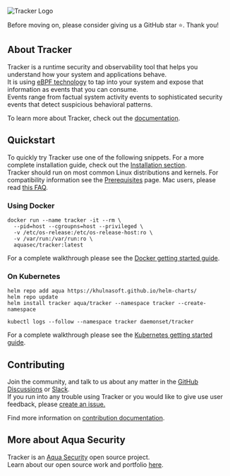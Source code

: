 ![Tracker Logo](docs/images/tracker.png)

<!-- links that differ between docs and readme -->
[installation]:https://khulnasoft.github.io/tracker/latest/docs/install/
[docker-guide]:https://khulnasoft.github.io/tracker/latest/docs/install/docker/
[kubernetes-guide]:https://khulnasoft.github.io/tracker/latest/docs/install/kubernetes/
[prereqs]:https://khulnasoft.github.io/tracker/latest/docs/install/prerequisites/
[macfaq]:https://khulnasoft.github.io/tracker/latest/docs/advanced/mac/

Before moving on, please consider giving us a GitHub star ⭐️. Thank you!

## About Tracker

Tracker is a runtime security and observability tool that helps you understand how your system and applications behave.  
It is using [eBPF technology](https://ebpf.io/what-is-ebpf/) to tap into your system and expose that information as events that you can consume.  
Events range from factual system activity events to sophisticated security events that detect suspicious behavioral patterns.

To learn more about Tracker, check out the [documentation](https://khulnasoft.github.io/tracker/).

## Quickstart

To quickly try Tracker use one of the following snippets. For a more complete installation guide, check out the [Installation section][installation].  
Tracker should run on most common Linux distributions and kernels. For compatibility information see the [Prerequisites][prereqs] page.  Mac users, please read [this FAQ][macfaq].

### Using Docker

```shell
docker run --name tracker -it --rm \
  --pid=host --cgroupns=host --privileged \
  -v /etc/os-release:/etc/os-release-host:ro \
  -v /var/run:/var/run:ro \
  aquasec/tracker:latest
```

For a complete walkthrough please see the [Docker getting started guide][docker-guide].

### On Kubernetes

```shell
helm repo add aqua https://khulnasoft.github.io/helm-charts/
helm repo update
helm install tracker aqua/tracker --namespace tracker --create-namespace
```

```shell
kubectl logs --follow --namespace tracker daemonset/tracker
```

For a complete walkthrough please see the [Kubernetes getting started guide][kubernetes-guide].

## Contributing
  
Join the community, and talk to us about any matter in the [GitHub Discussions](https://github.com/khulnasoft/tracker/discussions) or [Slack](https://slack.khulnasoft.com).  
If you run into any trouble using Tracker or you would like to give use user feedback, please [create an issue.](https://github.com/khulnasoft/tracker/issues)

Find more information on [contribution documentation](https://khulnasoft.github.io/tracker/latest/contributing/overview/).

## More about Aqua Security

Tracker is an [Aqua Security](https://khulnasoft.com) open source project.  
Learn about our open source work and portfolio [here](https://www.khulnasoft.com/products/open-source-projects/).

